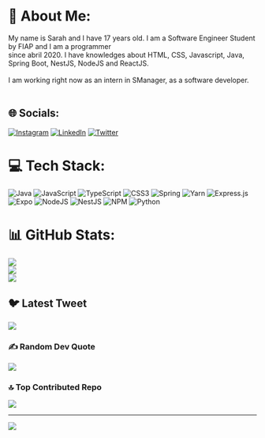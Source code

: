 # 💫 About Me:
My name is Sarah and I have 17 years old. I am a Software Engineer Student by FIAP and I am a programmer<br>since abril 2020. I have knowledges about HTML, CSS, Javascript, Java, Spring Boot, NestJS, NodeJS and ReactJS.<br><br>I am working right now as an intern in SManager, as a software developer.<br><br>


## 🌐 Socials:
[![Instagram](https://img.shields.io/badge/Instagram-%23E4405F.svg?logo=Instagram&logoColor=white)](https://instagram.com/https://www.instagram.com/sarahribeiro0912/?next=%2F) [![LinkedIn](https://img.shields.io/badge/LinkedIn-%230077B5.svg?logo=linkedin&logoColor=white)](https://linkedin.com/in/https://www.linkedin.com/in/sarah-ribeiro-da-silva-0469a8267/) [![Twitter](https://img.shields.io/badge/Twitter-%231DA1F2.svg?logo=Twitter&logoColor=white)](https://twitter.com/https://twitter.com/sarahribeiro124) 

# 💻 Tech Stack:
![Java](https://img.shields.io/badge/java-%23ED8B00.svg?style=for-the-badge&logo=java&logoColor=white) ![JavaScript](https://img.shields.io/badge/javascript-%23323330.svg?style=for-the-badge&logo=javascript&logoColor=%23F7DF1E) ![TypeScript](https://img.shields.io/badge/typescript-%23007ACC.svg?style=for-the-badge&logo=typescript&logoColor=white) ![CSS3](https://img.shields.io/badge/css3-%231572B6.svg?style=for-the-badge&logo=css3&logoColor=white) ![Spring](https://img.shields.io/badge/spring-%236DB33F.svg?style=for-the-badge&logo=spring&logoColor=white) ![Yarn](https://img.shields.io/badge/yarn-%232C8EBB.svg?style=for-the-badge&logo=yarn&logoColor=white) ![Express.js](https://img.shields.io/badge/express.js-%23404d59.svg?style=for-the-badge&logo=express&logoColor=%2361DAFB) ![Expo](https://img.shields.io/badge/expo-1C1E24?style=for-the-badge&logo=expo&logoColor=#D04A37) ![NodeJS](https://img.shields.io/badge/node.js-6DA55F?style=for-the-badge&logo=node.js&logoColor=white) ![NestJS](https://img.shields.io/badge/nestjs-%23E0234E.svg?style=for-the-badge&logo=nestjs&logoColor=white) ![NPM](https://img.shields.io/badge/NPM-%23000000.svg?style=for-the-badge&logo=npm&logoColor=white) ![Python](https://img.shields.io/badge/python-3670A0?style=for-the-badge&logo=python&logoColor=ffdd54)
# 📊 GitHub Stats:
![](https://github-readme-stats.vercel.app/api?username=Sarah-Ribeiro&theme=darcula&hide_border=false&include_all_commits=true&count_private=false)<br/>
![](https://github-readme-streak-stats.herokuapp.com/?user=Sarah-Ribeiro&theme=darcula&hide_border=false)<br/>
![](https://github-readme-stats.vercel.app/api/top-langs/?username=Sarah-Ribeiro&theme=darcula&hide_border=false&include_all_commits=true&count_private=false&layout=compact)

## 🐦 Latest Tweet
[![](https://gtce.itsvg.in/api?username=https://twitter.com/sarahribeiro124)](https://github.com/VishwaGauravIn/github-twitter-card-embed)

### ✍️ Random Dev Quote
![](https://quotes-github-readme.vercel.app/api?type=horizontal&theme=dark)

### 🔝 Top Contributed Repo
![](https://github-contributor-stats.vercel.app/api?username=Sarah-Ribeiro&limit=5&theme=dark&combine_all_yearly_contributions=true)

---
[![](https://visitcount.itsvg.in/api?id=Sarah-Ribeiro&icon=9&color=0)](https://visitcount.itsvg.in)

<!-- Proudly created with GPRM ( https://gprm.itsvg.in ) -->
